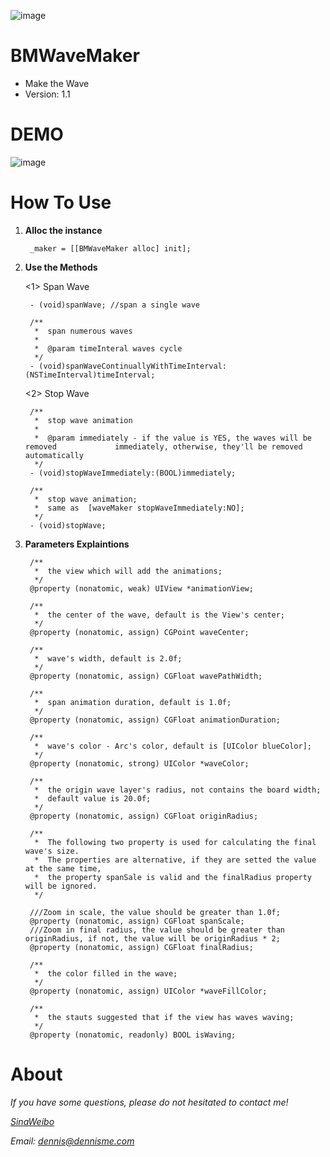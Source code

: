 ![image](https://github.com/DennisXiaoDing/BMWaveMaker/blob/master/ScreenShot/Icon.png)
# BMWaveMaker
- Make the Wave
- Version: 1.1 

# DEMO
   ![image](https://github.com/DennisXiaoDing/BMWaveMaker/blob/master/ScreenShot/ScreenShot.gif)

# How To Use
1. **Alloc the instance**
 
		_maker = [[BMWaveMaker alloc] init];

2. **Use the Methods**
   
   <1> Span Wave 

        - (void)spanWave; //span a single wave
        
		/**
 		 *  span numerous waves
 		 *
		 *  @param timeInteral waves cycle
 		 */
		- (void)spanWaveContinuallyWithTimeInterval:(NSTimeInterval)timeInterval;
		
	<2> Stop Wave
		
		/**
 		 *  stop wave animation
		 *
		 *  @param immediately - if the value is YES, the waves will be removed 			immediately, otherwise, they'll be removed automatically
		 */
		- (void)stopWaveImmediately:(BOOL)immediately;

		/**
		 *  stop wave animation;  
		 *  same as  [waveMaker stopWaveImmediately:NO];
		 */
		- (void)stopWave;
		
3. **Parameters Explaintions**
        
        /**
		 *  the view which will add the animations;
		 */
		@property (nonatomic, weak) UIView *animationView;

	    /**
		 *  the center of the wave, default is the View's center;
 		 */
		@property (nonatomic, assign) CGPoint waveCenter;

		/**
		 *  wave's width, default is 2.0f;
		 */
		@property (nonatomic, assign) CGFloat wavePathWidth;

		/**
		 *  span animation duration, default is 1.0f;
		 */
		@property (nonatomic, assign) CGFloat animationDuration;

		/**
		 *  wave's color - Arc's color, default is [UIColor blueColor];
 		 */
		@property (nonatomic, strong) UIColor *waveColor;

		/**
		 *  the origin wave layer's radius, not contains the board width;
		 *  default value is 20.0f;
		 */
		@property (nonatomic, assign) CGFloat originRadius;

		/**
		 *  The following two property is used for calculating the final wave's size.
		 *  The properties are alternative, if they are setted the value at the same time,
		 *  the property spanSale is valid and the finalRadius property will be ignored.
 		 */

		///Zoom in scale, the value should be greater than 1.0f;
		@property (nonatomic, assign) CGFloat spanScale;
		///Zoom in final radius, the value should be greater than originRadius, if not, the value will be originRadius * 2;
		@property (nonatomic, assign) CGFloat finalRadius;

		/**
		 *  the color filled in the wave;
		 */
		@property (nonatomic, assign) UIColor *waveFillColor;

		/**
		 *  the stauts suggested that if the view has waves waving;
 		 */
		@property (nonatomic, readonly) BOOL isWaving;

# About
 *If you have some questions, please do not hesitated to contact me!*
 
 *[SinaWeibo](http://weibo.com/GreatDingXiao)*
 
 *Email: dennis@dennisme.com* 
